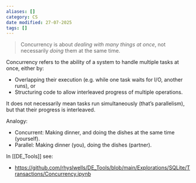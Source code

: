 ```yaml
---
aliases: []
category: CS
date modified: 27-07-2025
tags: []
---
```

> Concurrency is about *dealing with many things at once*, not necessarily *doing* them at the same time.

Concurrency refers to the ability of a system to handle multiple tasks at once, either by:
* Overlapping their execution (e.g. while one task waits for I/O, another runs), or
* Structuring code to allow interleaved progress of multiple operations.

It does not necessarily mean tasks run simultaneously (that’s parallelism), but that their progress is interleaved.

Analogy:
- Concurrent: Making dinner, and doing the dishes at the same time (yourself).
- Parallel: Making dinner (you), doing the dishes (partner).

In [[DE_Tools]] see:
- https://github.com/rhyslwells/DE_Tools/blob/main/Explorations/SQLite/Transactions/Concurrency.ipynb